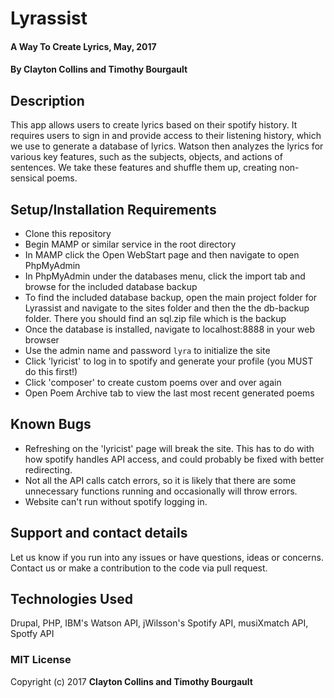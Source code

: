 # Lyrassist

#### A Way To Create Lyrics, May, 2017

#### By **Clayton Collins and Timothy Bourgault**

## Description

This app allows users to create lyrics based on their spotify history. It requires users to sign in and provide access to their listening history, which we use to generate a database of lyrics. Watson then analyzes the lyrics for various key features, such as the subjects, objects, and actions of sentences. We take these features and shuffle them up, creating non-sensical poems.

## Setup/Installation Requirements

* Clone this repository
* Begin MAMP or similar service in the root directory
* In MAMP click the Open WebStart page and then navigate to open PhpMyAdmin
* In PhpMyAdmin under the databases menu, click the import tab and browse for the included database backup
* To find the included database backup, open the main project folder for Lyrassist and navigate to the sites folder and then the the db-backup folder.  There you should find an sql.zip file which is the backup
* Once the database is installed, navigate to localhost:8888 in your web browser
* Use the admin name and password `lyra` to initialize the site
* Click 'lyricist' to log in to spotify and generate your profile (you MUST do this first!)
* Click 'composer' to create custom poems over and over again
* Open Poem Archive tab to view the last most recent generated poems


## Known Bugs

* Refreshing on the 'lyricist' page will break the site. This has to do with how spotify handles API access, and could probably be fixed with better redirecting.
* Not all the API calls catch errors, so it is likely that there are some unnecessary functions running and occasionally will throw errors.
* Website can't run without spotify logging in.

## Support and contact details

Let us know if you run into any issues or have questions, ideas or concerns.  Contact us or make a contribution to the code via pull request.

## Technologies Used

Drupal, PHP, IBM's Watson API, jWilsson's Spotify API, musiXmatch API, Spotfy API


### MIT License

Copyright (c) 2017 **Clayton Collins and Timothy Bourgault**
